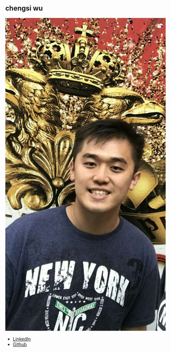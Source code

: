 chengsi wu
------------

![](photos/chengsi-wu.jpg)

* [LinkedIn](https://www.linkedin.com/in/chengsi-wu-a0b48993/)
* [Github](https://github.com/Alanlovecoding)
